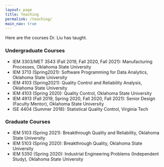 ```yaml
---
layout: page
title: Teaching
permalink: /teaching/
main_nav: true
---
```


Here are the courses Dr. Liu has taught.

### Undergraduate Courses

* IEM 3303/MET 3543 (Fall 2019, Fall 2020, Fall 2021): Manufacturing Processes, Oklahoma State University
* IEM 3713 (Spring2021): Software Programming for Data Analytics, Oklahoma State University 
* IEM 4103 (Spring2021):  Quality Control and Reliability Analysis, Oklahoma State University
* IEM 4103 (Spring 2020): Quality Control, Oklahoma State University
* IEM 4913 (Fall 2019, Spring 2020, Fall 2020, Fall 2021): Senior Design (Faculty Mentor), Oklahoma State University
* ISE 4404 (Summer 2018): Statistical Quality Control, Virginia Tech


### Graduate Courses

* IEM 5103 (Spring 2021): Breakthrough Quality and Reliability, Oklahoma State University
* IEM 5103 (Spring 2020): Breakthrough Quality, Oklahoma State University
* IEM 5350 (Spring 2020): Industrial Engineering Problems (Independent Study), Oklahoma State University


